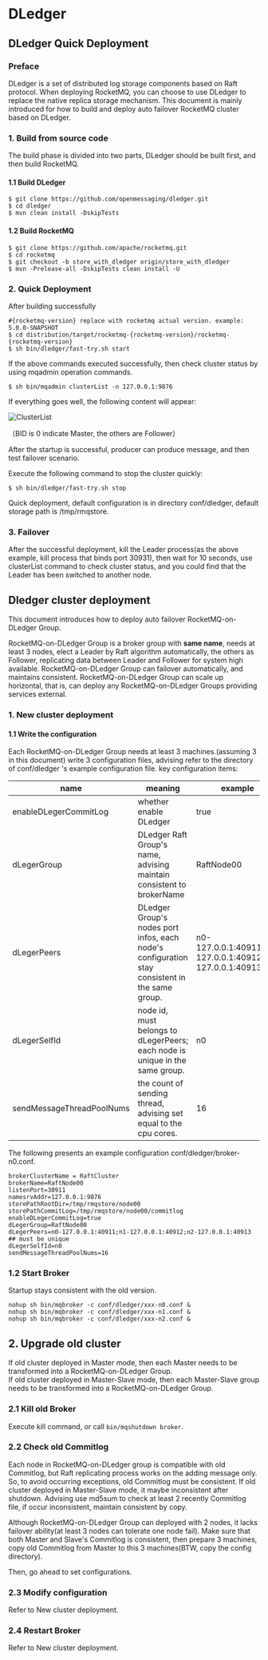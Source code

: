 # DLedger

## DLedger Quick Deployment

### Preface

DLedger is a set of distributed log storage components based on Raft protocol. When deploying RocketMQ, you can choose to use DLedger to replace the native replica storage mechanism. This document is mainly introduced for how to build and deploy auto failover RocketMQ cluster based on DLedger.

### 1. Build from source code

The build phase is divided into two parts, DLedger should be built first, and then build RocketMQ.

#### 1.1 Build DLedger

```shell
$ git clone https://github.com/openmessaging/dledger.git
$ cd dledger
$ mvn clean install -DskipTests
```

#### 1.2 Build RocketMQ

```shell
$ git clone https://github.com/apache/rocketmq.git
$ cd rocketmq
$ git checkout -b store_with_dledger origin/store_with_dledger
$ mvn -Prelease-all -DskipTests clean install -U
```

### 2. Quick Deployment

After building successfully

```shell
#{rocketmq-version} replace with rocketmq actual version. example: 5.0.0-SNAPSHOT
$ cd distribution/target/rocketmq-{rocketmq-version}/rocketmq-{rocketmq-version}
$ sh bin/dledger/fast-try.sh start
```

If the above commands executed successfully, then check cluster status by using mqadmin operation commands.

```shell
$ sh bin/mqadmin clusterList -n 127.0.0.1:9876
```

If everything goes well, the following content will appear:

![ClusterList](https://img.alicdn.com/5476e8b07b923/TB11Z.ZyCzqK1RjSZFLXXcn2XXa)

（BID is 0 indicate Master, the others are Follower）

After the startup is successful, producer can produce message, and then test failover scenario.

Execute the following command to stop the cluster quickly:

```shell
$ sh bin/dledger/fast-try.sh stop
```

Quick deployment, default configuration is in directory conf/dledger, default storage path is /tmp/rmqstore.


### 3. Failover

After the successful deployment, kill the Leader process(as the above example, kill process that binds port 30931), then wait for 10 seconds, use clusterList command to check cluster status, and you could find that the Leader has been switched to another node.

## Dledger cluster deployment

This document introduces how to deploy auto failover RocketMQ-on-DLedger Group.

RocketMQ-on-DLedger Group is a broker group with **same name**, needs at least 3 nodes, elect a Leader by Raft algorithm automatically, the others as Follower, replicating data between Leader and Follower for system high available. 
RocketMQ-on-DLedger Group can failover automatically, and maintains consistent. 
RocketMQ-on-DLedger Group can scale up horizontal, that is, can deploy any RocketMQ-on-DLedger Groups providing services external.  

### 1. New cluster deployment

#### 1.1 Write the configuration

Each RocketMQ-on-DLedger Group needs at least 3 machines.(assuming 3 in this document) 
write 3 configuration files, advising refer to the directory of conf/dledger 's example configuration file. 
key configuration items:  

| name                      | meaning                                                      | example                                                  |
| ------------------------- | ------------------------------------------------------------ | -------------------------------------------------------- |
| enableDLegerCommitLog     | whether enable DLedger                                       | true                                                     |
| dLegerGroup               | DLedger Raft Group's name, advising maintain consistent to brokerName | RaftNode00                                               |
| dLegerPeers               | DLedger Group's nodes port infos, each node's configuration stay consistent in the same group. | n0-127.0.0.1:40911;n1-127.0.0.1:40912;n2-127.0.0.1:40913 |
| dLegerSelfId              | node id, must belongs to dLegerPeers; each node is unique in the same group. | n0                                                       |
| sendMessageThreadPoolNums | the count of sending thread, advising set equal to the cpu cores. | 16                                                       |

The following presents an example configuration conf/dledger/broker-n0.conf.  

```
brokerClusterName = RaftCluster
brokerName=RaftNode00
listenPort=30911
namesrvAddr=127.0.0.1:9876
storePathRootDir=/tmp/rmqstore/node00
storePathCommitLog=/tmp/rmqstore/node00/commitlog
enableDLegerCommitLog=true
dLegerGroup=RaftNode00
dLegerPeers=n0-127.0.0.1:40911;n1-127.0.0.1:40912;n2-127.0.0.1:40913
## must be unique
dLegerSelfId=n0
sendMessageThreadPoolNums=16
```

### 1.2 Start Broker

Startup stays consistent with the old version.

`nohup sh bin/mqbroker -c conf/dledger/xxx-n0.conf & `  
`nohup sh bin/mqbroker -c conf/dledger/xxx-n1.conf & `  
`nohup sh bin/mqbroker -c conf/dledger/xxx-n2.conf & `  


## 2. Upgrade old cluster

If old cluster deployed in Master mode, then each Master needs to be transformed into a RocketMQ-on-DLedger Group.  
If old cluster deployed in Master-Slave mode, then each Master-Slave group needs to be transformed into a RocketMQ-on-DLedger Group.

### 2.1 Kill old Broker

Execute kill command, or call `bin/mqshutdown broker`.

### 2.2 Check old Commitlog

Each node in RocketMQ-on-DLedger group is compatible with old Commitlog, but Raft replicating process works on the adding message only. So, to avoid occurring exceptions, old Commitlog must be consistent.
If old cluster deployed in Master-Slave mode, it maybe inconsistent after shutdown. Advising use md5sum to check at least 2 recently Commitlog file, if occur inconsistent, maintain consistent by copy.

Although RocketMQ-on-DLedger Group can deployed with 2 nodes, it lacks failover ability(at least 3 nodes can tolerate one node fail).
Make sure that both Master and Slave's Commitlog is consistent, then prepare 3 machines, copy old Commitlog from Master to this 3 machines(BTW, copy the config directory).

Then, go ahead to set configurations.

### 2.3 Modify configuration

Refer to New cluster deployment.

### 2.4 Restart Broker 

Refer to New cluster deployment.